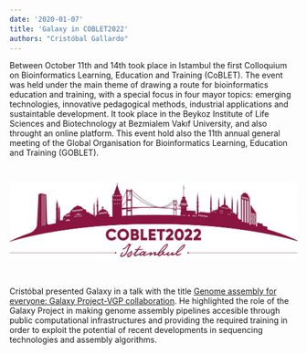 ```yaml
---
date: '2020-01-07'
title: 'Galaxy in COBLET2022'
authors: "Cristóbal Gallardo"
---
```


Between October 11th and 14th took place in Istambul the first Colloquium on Bioinformatics Learning, Education and Training (CoBLET). The event was held under the main theme of drawing a route for bioinformatics education and training, with a special focus in four mayor topics: emerging technologies, innovative pedagogical methods, industrial applications and sustaintable development. It took place in the Beykoz Institute of Life Sciences and Biotechnology at Bezmialem Vakıf University, and also throught an online platform. This event hold also the 11th annual general meeting of the Global Organisation for Bioinformatics Learning, Education and Training (GOBLET).

<br>
        
![COBLET logo](goblet.jpg)

<br>

Cristóbal presented Galaxy in a talk with the title [Genome assembly for everyone: Galaxy Project-VGP collaboration](https://gallardoalba.github.io/COBLET2022/). He highlighted the role of the Galaxy Project in making genome assembly pipelines accesible through public computational infrastructures and providing the required training in order to exploit the potential of recent developments in sequencing technologies and assembly algorithms.